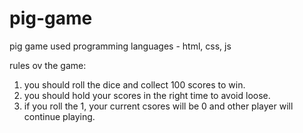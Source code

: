 # pig-game
pig game
used programming languages - html, css, js

rules ov the game:
1. you should roll the dice and collect 100 scores to win.
2. you should hold your scores in the right time to avoid loose.
3. if you roll the 1, your current csores will be 0 and other player will continue playing.
